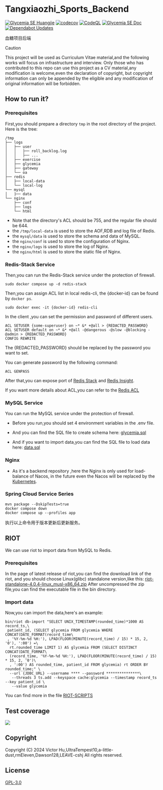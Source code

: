 # Tangxiaozhi_Sports_Backend
[![Glycemia SE Huangjie](https://github.com/SoftwareEngineeringMedical/Tangxiaozhi_Sports_Backend/actions/workflows/workflow.yml/badge.svg?branch=docker)](https://github.com/SoftwareEngineeringMedical/Tangxiaozhi_Sports_Backend/actions/workflows/workflow.yml) [![codecov](https://codecov.io/gh/SEMedical/Backend/graph/badge.svg?token=ZBBAGREM4F)](https://codecov.io/gh/SEMedical/Backend)
[![CodeQL](https://github.com/SEMedical/Backend/actions/workflows/codeql.yml/badge.svg)](https://github.com/SEMedical/Backend/actions/workflows/codeql.yml)
[![Glycemia SE Doc](https://github.com/SEMedical/Backend/actions/workflows/docflow.yml/badge.svg)](https://github.com/SEMedical/Backend/actions/workflows/docflow.yml)
[![Dependabot Updates](https://github.com/SEMedical/Backend/actions/workflows/dependabot/dependabot-updates/badge.svg)](https://github.com/SEMedical/Backend/actions/workflows/dependabot/dependabot-updates)

血糖项目后端

> [!CAUTION]
> This project will be used as Curriculum Vitae material,and the following works will focus on infrastructure and interview.
> Only those who has contributed to this repo can use this project as a CV material,any modification is welcome,even the declaration of copyright,
> but copyright information can only be appended by the eligible and any modification of original information will be forbidden.

## How to run it?
### Prerequisites
First,you should prepare a directory ```tmp``` in the root directory of the project.
Here is the tree:
```shell
/tmp
├── logs
│   ├── user
│   │   ├── roll_backlog.log
│   │   ├── ...
│   ├── exercise
│   ├── glycemia
│   ├── gateway
│   └── oa
├── redis
│   ├── local-data
│   └── local-log
└── mysql
│   ├── data
└── nginx
    ├── conf
    ├── logs
    └── html
```
- Note that the directory's ACL should be 755,
and the regular file should be 644.
- the ```/tmp/local-data``` is used to store the AOF,RDB and log file of Redis.
- the ```mysql/data``` is used to store the schema and data of MySQL.
- the ```nginx/conf``` is used to store the configuration of Nginx.
- the ```nginx/logs``` is used to store the log of Nginx.
- the ```nginx/html``` is used to store the static file of Nginx.
### Redis-Stack Service
Then,you can run the Redis-Stack service under the protection of firewall.
```shell
sudo docker compose up -d redis-stack
```
Then,you can assign ACL list in local redis-cli,
the {docker-id} can be found by ```docker ps```.
```shell
sudo docker exec -it {docker-id} redis-cli
```
In the client ,you can set the permission and password of different users.
```shell
ACL SETUSER {some-superuser} on ~* &* +@all > {REDACTED_PASSWORD}
ACL SETUSER default on ~* &* +@all -@dangerous -@slow -@blocking -@admin > {REDACTED_PASSWORD}
CONFIG REWRITE
```
The {REDACTED_PASSWORD} should be replaced by the password you want to set.

You can generate password by the following command:
```shell
ACL GENPASS 
```
After that,you can expose port of [Redis Stack](https://github.com/redis-stack/redis-stack) 
and [Redis Insight](https://github.com/RedisInsight/RedisInsight).

If you want more details about ACL,you can refer to the [Redis ACL](https://redis.io/docs/latest/operate/oss_and_stack/management/security/acl/) 
### MySQL Service
You can run the MySQL service under the protection of firewall.

- Before you run,you should set 4 environment variables in the .env file.

- And you can find the SQL file to create schema here:
[glycemia.sql](https://github.com/SEMedical/DB/blob/main/glycemia.sql)
- And if you want to import data,you can find the SQL file to load data here:
[data.sql](https://github.com/SEMedical/DB/blob/main/data.sql)
### Nginx
- As it's a backend repository ,here the Nginx is only used for load-balance of Nacos,
in the future even the Nacos will be replaced by the [Kubernetes](https://kubernetes.io/).
### Spring Cloud Service Series
```shell
mvn package --DskipTests=true
docker compose down 
docker compose up --profiles app
```
执行以上命令用于版本更新后更新服务。
## RIOT
We can use riot to import data from MySQL to Redis.
### Prerequisites
In the page of latest release of riot,you can find the download link of the riot,
and you should choose Linux(glibc) standalone version,like this:
[riot-standalone-4.0.4-linux_musl-x86_64.zip](https://github.com/redis/riot/releases/download/v4.0.4/riot-standalone-4.0.4-linux-x86_64.zip
)
After uncompressed the zip file,you can find the executable file in the bin directory.
### Import data
Now,you can import the data,here's an example:
```shell
bin/riot db-import "SELECT UNIX_TIMESTAMP(rounded_time)*1000 AS record_ts,\
 patient_id, (SELECT glycemia FROM glycemia WHERE CONCAT(DATE_FORMAT(record_time\
 , '%Y-%m-%d %H:'), LPAD(FLOOR(MINUTE(record_time) / 15) * 15, 2, '0'), ':00') =\
  rt.rounded_time LIMIT 1) AS glycemia FROM (SELECT DISTINCT CONCAT(DATE_FORMAT\
  (record_time, '%Y-%m-%d %H:'), LPAD(FLOOR(MINUTE(record_time) / 15) * 15, 2, '0')\
  , ':00') AS rounded_time, patient_id FROM glycemia) rt ORDER BY rounded_time;" \
  --url {JDBC_URL} --username **** --password ***************\
   --threads 3 ts.add --keyspace cache:glycemia --timestamp record_ts --key patient_id \
   --value glycemia
```
You can find more in the file [RIOT-SCRIPTS](./riot-scripts.sh)
## Test coverage
[<img src="https://codecov.io/gh/SEMedical/Backend/graphs/tree.svg?token=ZBBAGREM4F">](https://codecov.io/gh/SEMedical/Backend/graphs/tree.svg?token=ZBBAGREM4F)
## Copyright
Copyright (C) 2024 Victor Hu,UltraTempest10,a-little-dust,rmEleven,Dawson128,LEAVE-cshj
All rights reserved.
## License
[GPL-3.0](https://www.gnu.org/licenses/gpl-3.0.html)
